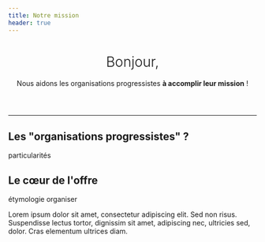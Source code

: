 ```yaml
---
title: Notre mission
header: true
---
```


<div class="jumbotron">
  <header class="text-center">
    <h1 style="font-weight: 300;">Bonjour,</h1>
    <p class="lead">Nous aidons les organisations progressistes <strong>à accomplir leur mission</strong> !</p>
  </header>
  <hr class="my-4">
  <h2>Les "organisations progressistes" ?</h2>
  <p>particularités</p>
  <h2>Le cœur de l'offre</h2>
  <p>étymologie organiser</p>
  <p>Lorem ipsum dolor sit amet, consectetur adipiscing elit. Sed non risus. Suspendisse lectus tortor, dignissim sit amet, adipiscing nec, ultricies sed, dolor. Cras elementum ultrices diam.</p>
</div>
